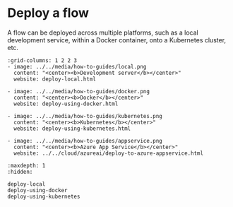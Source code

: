 # Deploy a flow
A flow can be deployed across multiple platforms, such as a local development service, within a Docker container, onto a Kubernetes cluster, etc.

```{gallery-grid}
:grid-columns: 1 2 2 3
- image: ../../media/how-to-guides/local.png
  content: "<center><b>Development server</b></center>"
  website: deploy-local.html

- image: ../../media/how-to-guides/docker.png
  content: "<center><b>Docker</b></center>"
  website: deploy-using-docker.html
  
- image: ../../media/how-to-guides/kubernetes.png
  content: "<center><b>Kubernetes</b></center>"
  website: deploy-using-kubernetes.html
 
- image: ../../media/how-to-guides/appservice.png
  content: "<center><b>Azure App Service</b></center>"
  website: ../../cloud/azureai/deploy-to-azure-appservice.html

```

```{toctree}
:maxdepth: 1
:hidden:

deploy-local
deploy-using-docker
deploy-using-kubernetes
```